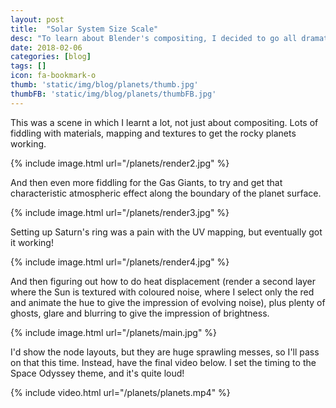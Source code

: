 ```yaml
---
layout: post
title:  "Solar System Size Scale"
desc: "To learn about Blender's compositing, I decided to go all dramatic in an astronomical way"
date: 2018-02-06
categories: [blog]
tags: []
icon: fa-bookmark-o
thumb: 'static/img/blog/planets/thumb.jpg'
thumbFB: 'static/img/blog/planets/thumbFB.jpg'
---
```


This was a scene in which I learnt a lot, not just about compositing. Lots of fiddling with materials, mapping
and textures to get the rocky planets working.

{% include image.html url="/planets/render2.jpg"  %}

And then even more fiddling for the Gas Giants, to try and get that characteristic atmospheric effect
along the boundary of the planet surface. 

{% include image.html url="/planets/render3.jpg"  %}

Setting up Saturn's ring was a pain with the UV mapping, but eventually got it working!

{% include image.html url="/planets/render4.jpg"  %}

And then figuring out how to do heat displacement (render a second layer where the Sun is textured
with coloured noise, where I select only the red and animate the hue to give the impression of evolving noise), 
plus plenty of ghosts, glare and blurring to give the impression of brightness.

{% include image.html url="/planets/main.jpg"  %}

I'd show the node layouts, but they are huge sprawling messes, so I'll pass on that this time. Instead, 
have the final video below. I set the timing to the Space Odyssey theme, and it's quite loud!

{% include video.html url="/planets/planets.mp4"  %}

